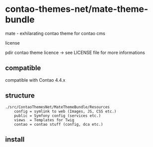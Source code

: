 # contao-themes-net/mate-theme-bundle
mate - exhilarating contao theme for contao cms

license

pdir contao theme licence -> see LICENSE file for more informations

## compatible
compatible with Contao 4.4.x

## structure

    ./src/ContaoThemesNet/MateThemeBundle/Resources
        config = symlink to web (Images, JS, CSS etc.)
        public = Symfony config (services etc.)
        views  = Templates for Twig
        contao = contao stuff (config, dca etc.)

## install



